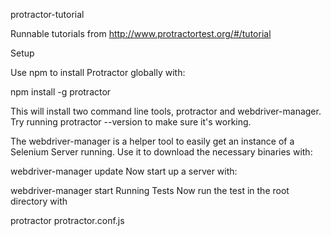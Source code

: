 protractor-tutorial

Runnable tutorials from http://www.protractortest.org/#/tutorial

Setup

Use npm to install Protractor globally with:

npm install -g protractor

This will install two command line tools, protractor and webdriver-manager. Try running protractor --version to make sure it's working.

The webdriver-manager is a helper tool to easily get an instance of a Selenium Server running. Use it to download the necessary binaries with:

webdriver-manager update
Now start up a server with:

webdriver-manager start
Running Tests
Now run the test in the root directory with

protractor protractor.conf.js
